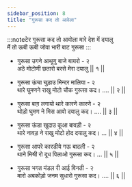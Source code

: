 ```yaml
---
sidebar_position: 8
title: "गुरूसा कद तो आवेला"
---
```


:::noteटेर
गुरूसा कद तो आवोला मारे देश में दयालु <br/>
मैं तो ऊबी ऊबी जोवा भारी बाट गुरूसा
:::

- गुरूसा उगने आथूणु बाजे बायरो - २ <br/>
  अठे मोटोणी छतारो बरसे मेरा दयालु || १ ||

- गुरूसा ऊंचा चुड़ाउ मिन्दर मालिया - २ <br/>
  थारे घुमणने राखु मोटो चौक गुरूसा कद। …. || २ ||

- गुरूसा बाग़ लगायो थारे कारणे कारणे - २ <br/>
  थोड़ो घुमण ने मिस आवो दयालु कद। …. || ३ ||

- गुरूसा ऊंडा खुदाउ कूआ बावड़ी - २ <br/>
  थारे नावड़ ने राखु मोटो होद दयालु कद। … || ४ ||

- गुरूसा आपरे कारडीये गऊ बादली - २ <br/>
  थाने मिश्री रो दूध पिलाओ गुरूसा कद। … || ५ ||

- गुरूसा भगत मंडल री आई विनती - २ <br/>
  मारो अबकोड़ो जनम सुधारो गुरूसा कद। …. || ६ ||
